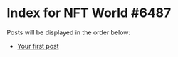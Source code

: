 # Index for NFT World #6487
Posts will be displayed in the order below:

- [Your first post](./001-first.md)

